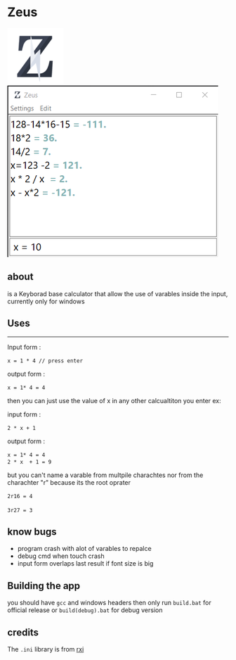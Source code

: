 # Zeus
![icon](icon/zeus128.png)
![screenshot](readme/screenshot.png)

## about
is a Keyborad base calculator that allow the use of varables inside the input, currently only for windows  

## Uses
---
Input form : 
```
x = 1 * 4 // press enter 
```

output form : 
```
x = 1* 4 = 4
```

then you can just use the value of x in any other calcualtiton you enter ex: 

input form : 
~~~
2 * x + 1 
~~~

output form : 
```
x = 1* 4 = 4
2 * x  + 1 = 9 
```

but you can't name a varable from multpile charachtes nor from the charachter "r" because its the root oprater 

``` 
2r16 = 4

3r27 = 3
```


## know bugs 
- program crash with alot of varables to repalce 
- debug cmd when touch crash 
- input form overlaps last result if font size is big 


## Building the app 
you should have `gcc` and windows headers then only run `build.bat` for official release or `build(debug).bat` for debug version 

## credits 
The `.ini` library is from [rxi](https://github.com/rxi/ini) 
